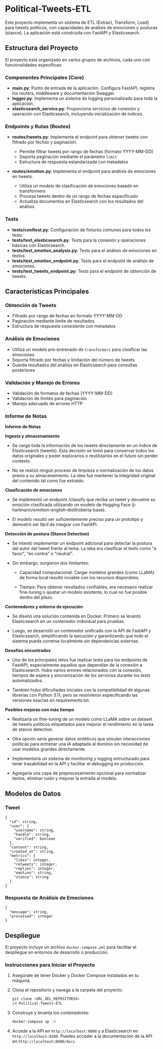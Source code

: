 # Political-Tweets-ETL

Este proyecto implementa un sistema de ETL (Extract, Transform, Load) para tweets políticos, con capacidades de análisis de emociones y posturas (stance). La aplicación está construida con FastAPI y Elasticsearch.

## Estructura del Proyecto

El proyecto está organizado en varios grupos de archivos, cada uno con funcionalidades específicas:

### Componentes Principales (Core)

- **main.py**: Punto de entrada de la aplicación. Configura FastAPI, registra los routers, middleware y documentación Swagger.
- **logger.py**: Implementa un sistema de logging personalizado para toda la aplicación.
- **elasticsearch_service.py**: Proporciona servicios de conexión y operación con Elasticsearch, incluyendo inicialización de índices.

### Endpoints y Rutas (Routes)

- **routes/tweets.py**: Implementa el endpoint para obtener tweets con filtrado por fechas y paginación.
  - Permite filtrar tweets por rango de fechas (formato YYYY-MM-DD)
  - Soporta paginación mediante el parámetro `limit`
  - Estructura de respuesta estandarizada con metadatos

- **routes/emotion.py**: Implementa el endpoint para análisis de emociones en tweets.
  - Utiliza un modelo de clasificación de emociones basado en transformers
  - Procesa tweets dentro de un rango de fechas especificado
  - Actualiza documentos en Elasticsearch con los resultados del análisis

### Tests

- **tests/conftest.py**: Configuración de fixtures comunes para todos los tests.
- **tests/test_elasticsearch.py**: Tests para la conexión y operaciones básicas con Elasticsearch.
- **tests/test_emotion_analysis.py**: Tests para el análisis de emociones en textos.
- **tests/test_emotion_endpoint.py**: Tests para el endpoint de análisis de emociones.
- **tests/test_tweets_endpoint.py**: Tests para el endpoint de obtención de tweets.

## Características Principales

### Obtención de Tweets

- Filtrado por rango de fechas en formato YYYY-MM-DD
- Paginación mediante límite de resultados
- Estructura de respuesta consistente con metadatos

### Análisis de Emociones

- Utiliza un modelo pre-entrenado de `transformers` para clasificar las emociones
- Soporta filtrado por fechas y limitación del número de tweets
- Guarda resultados del análisis en Elasticsearch para consultas posteriores

### Validación y Manejo de Errores

- Validación de formatos de fechas (YYYY-MM-DD)
- Validación de límites para paginación
- Manejo adecuado de errores HTTP

### Informe de Notas

**Informe de Notas**

**Ingesta y almacenamiento**
- Se cargó toda la información de los tweets directamente en un índice de Elasticsearch (tweets). Esta decisión se tomó para conservar todos los datos originales y poder explorarlos o reutilizarlos en el futuro sin perder contexto.

- No se realizó ningún proceso de limpieza o normalización de los datos previo a su almacenamiento. La idea fue mantener la integridad original del contenido tal como fue extraído.

**Clasificación de emociones**
- Se implementó un endpoint /classify que recibe un tweet y devuelve su emoción clasificada utilizando un modelo de Hugging Face (j-hartmann/emotion-english-distilroberta-base).

- El modelo resultó ser suficientemente preciso para un prototipo y demostró ser fácil de integrar con FastAPI.

**Detección de postura (Stance Detection)**
- Se intentó implementar un endpoint adicional para detectar la postura del autor del tweet frente al tema. La idea era clasificar el texto como "a favor", "en contra" o "neutral".

- Sin embargo, surgieron dos limitantes:

  - Capacidad computacional: Cargar modelos grandes (como LLaMA) de forma local resultó inviable con los recursos disponibles.

  - Tiempo: Para obtener resultados confiables, era necesario realizar fine-tuning o ajustar un modelo existente, lo cual no fue posible dentro del plazo.

**Contenedores y entorno de ejecución**
- Se diseñó una solución contenida en Docker. Primero se levantó Elasticsearch en un contenedor individual para pruebas.

- Luego, se desarrolló un contenedor unificado con la API de FastAPI y Elasticsearch, simplificando la ejecución y garantizando que todo el sistema pueda correrse localmente sin dependencias externas.

**Desafíos encontrados**
- Uno de los principales retos fue realizar tests para los endpoints de FastAPI, especialmente aquellos que dependían de la conexión a Elasticsearch. Hubo varios errores relacionados con la conexión, tiempos de espera y sincronización de los servicios durante los tests automatizados.

- También hubo dificultades iniciales con la compatibilidad de algunas librerías con Python 3.11, pero se resolvieron especificando las versiones exactas en requirements.txt.

**Posibles mejoras con más tiempo**
- Realizaría un fine-tuning de un modelo como LLaMA sobre un dataset de tweets políticos etiquetados para mejorar el rendimiento en la tarea de stance detection.

- Otra opción sería generar datos sintéticos que simulen interacciones políticas para entrenar una IA adaptada al dominio sin necesidad de usar modelos grandes directamente.

- Implementaría un sistema de monitoring y logging estructurado para tener trazabilidad en la API y facilitar el debugging en producción.

- Agregaría una capa de preprocesamiento opcional para normalizar textos, eliminar ruido y mejorar la entrada al modelo.

## Modelos de Datos

### Tweet
```
{
  "id": string,
  "user": {
    "username": string,
    "handle": string,
    "verified": boolean
  },
  "content": string,
  "created_at": string,
  "metrics": {
    "likes": integer,
    "retweets": integer,
    "replies": integer,
    "emotion": string,
    "stance": string
  }
}
```

### Respuesta de Análisis de Emociones
```
{
  "message": string,
  "processed": integer
}
```

## Despliegue
El proyecto incluye un archivo `docker-compose.yml` para facilitar el despliegue en entornos de desarrollo o producción.

### Instrucciones para Iniciar el Proyecto

1. Asegúrate de tener Docker y Docker Compose instalados en tu máquina.
2. Clona el repositorio y navega a la carpeta del proyecto:
   
   ```bash
   git clone <URL_DEL_REPOSITORIO>
   cd Political-Tweets-ETL
   ```
3. Construye y levanta los contenedores:
   
   ```bash
   docker-compose up -d
   ```
4. Accede a la API en `http://localhost:8000` y a Elasticsearch en `http://localhost:9200`. Puedes acceder a la documentacion de la API en `http://localhost:8000/docs`